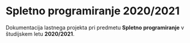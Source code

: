 # Spletno programiranje 2020/2021

Dokumentacija lastnega projekta pri predmetu **Spletno programiranje** v študijskem letu **2020/2021**.

